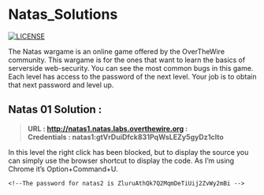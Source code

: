# Natas_Solutions

[![LICENSE](https://img.shields.io/badge/LICENSE-GPL--3.0-green)](https://github.com/rip-charon/Natas_Solutions/blob/main/LICENSE) 

The Natas wargame is an online game offered by the OverTheWire community. This wargame is for the ones that want to learn the basics of serverside web-security. You can see the most common bugs in this game.  Each level has access to the password of the next level. Your job is to obtain that next password and level up.

## Natas 01 Solution :

> **URL : http://natas1.natas.labs.overthewire.org :** <br /> **Credentials : natas1:gtVrDuiDfck831PqWsLEZy5gyDz1clto**

In this level the right click has been blocked, but to display the source you can simply use the browser shortcut to display the code. As I’m using Chrome it’s Option+Command+U.

```
<!--The password for natas2 is ZluruAthQk7Q2MqmDeTiUij2ZvWy2mBi -->
```